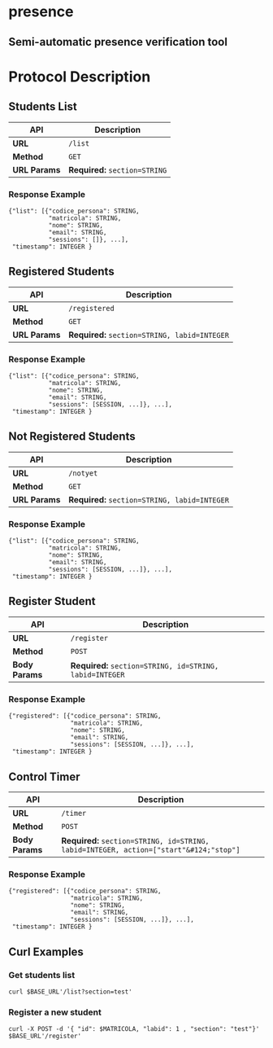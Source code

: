 # presence
## Semi-automatic presence verification tool

# Protocol Description

## Students List

| API            | Description                    |
|----------------|--------------------------------|
| **URL**        | `/list`                        |
| **Method**     | `GET`                          |
| **URL Params** | **Required:** `section=STRING` |

### Response Example

```
{"list": [{"codice_persona": STRING,
           "matricola": STRING,
           "nome": STRING,
           "email": STRING,
           "sessions": []}, ...],
 "timestamp": INTEGER }
```

## Registered Students

| API            | Description                                   |
|----------------|-----------------------------------------------|
| **URL**        | `/registered`                                 |
| **Method**     | `GET`                                         |
| **URL Params** | **Required:** `section=STRING, labid=INTEGER` |

### Response Example

```
{"list": [{"codice_persona": STRING,
           "matricola": STRING,
           "nome": STRING,
           "email": STRING,
           "sessions": [SESSION, ...]}, ...],
 "timestamp": INTEGER }
```

## Not Registered Students

| API            | Description                                   |
|----------------|-----------------------------------------------|
| **URL**        | `/notyet`                                     |
| **Method**     | `GET`                                         |
| **URL Params** | **Required:** `section=STRING, labid=INTEGER` |

### Response Example

```
{"list": [{"codice_persona": STRING,
           "matricola": STRING,
           "nome": STRING,
           "email": STRING,
           "sessions": [SESSION, ...]}, ...],
 "timestamp": INTEGER }
```

## Register Student

| API             | Description                                              |
|-----------------|----------------------------------------------------------|
| **URL**         | `/register`                                              |
| **Method**      | `POST`                                                   |
| **Body Params** | **Required:** `section=STRING, id=STRING, labid=INTEGER` |

### Response Example

```
{"registered": [{"codice_persona": STRING,
                 "matricola": STRING,
                 "nome": STRING,
                 "email": STRING,
                 "sessions": [SESSION, ...]}, ...],
 "timestamp": INTEGER }
```

## Control Timer

| API             | Description                                                                            |
|-----------------|----------------------------------------------------------------------------------------|
| **URL**         | `/timer`                                                                               |
| **Method**      | `POST`                                                                                 |
| **Body Params** | **Required:** `section=STRING, id=STRING, labid=INTEGER, action=["start"&#124;"stop"]` |

### Response Example

```
{"registered": [{"codice_persona": STRING,
                 "matricola": STRING,
                 "nome": STRING,
                 "email": STRING,
                 "sessions": [SESSION, ...]}, ...],
 "timestamp": INTEGER }
```

## Curl Examples

### Get students list

```
curl $BASE_URL'/list?section=test'
```

### Register a new student

```
curl -X POST -d '{ "id": $MATRICOLA, "labid": 1 , "section": "test"}' $BASE_URL'/register'
```

